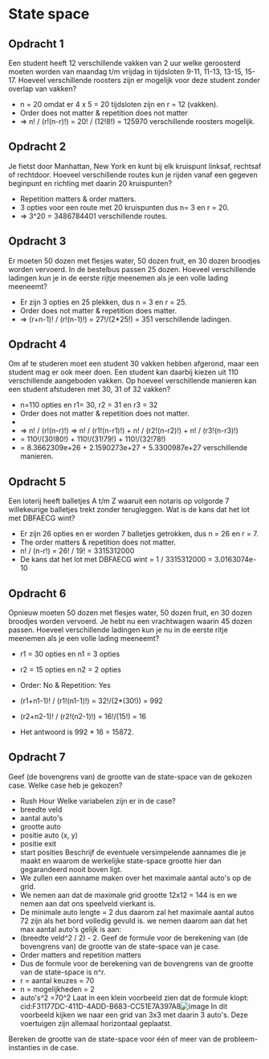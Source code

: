 # State space

## Opdracht 1
Een student heeft 12 verschillende vakken van 2 uur welke geroosterd moeten worden van maandag t/m vrijdag in tijdsloten 9-11, 11-13, 13-15, 15-17. Hoeveel verschillende roosters zijn er mogelijk voor deze student zonder overlap van vakken?

* n = 20 omdat er 4 x 5 = 20 tijdsloten zijn en r = 12 (vakken).
* Order does not matter & repetition does not matter 
* => n! / (r!(n-r)!) = 20! / (12!8!) = 125970 verschillende roosters mogelijk.

## Opdracht 2
Je fietst door Manhattan, New York en kunt bij elk kruispunt linksaf, rechtsaf of rechtdoor. Hoeveel verschillende routes kun je rijden vanaf een gegeven beginpunt en richting met daarin 20 kruispunten?

* Repetition matters & order matters.
* 3 opties voor een route met 20 kruispunten dus n= 3 en r = 20.
* => 3^20 = 3486784401 verschillende routes.

## Opdracht 3
Er moeten 50 dozen met flesjes water, 50 dozen fruit, en 30 dozen broodjes worden vervoerd. In de bestelbus passen 25 dozen. Hoeveel verschillende ladingen kun je in de eerste rijtje meenemen als je een volle lading meeneemt?

* Er zijn 3 opties en 25 plekken, dus n = 3 en r = 25.
* Order does not matter & repetition does matter.
* => (r+n-1)! / (r!(n-1)!) = 27!/(2*25!) = 351 verschillende ladingen.

## Opdracht 4
Om af te studeren moet een student 30 vakken hebben afgerond, maar een student mag er ook meer doen. Een student kan daarbij kiezen uit 110 verschillende aangeboden vakken. Op hoeveel verschillende manieren kan een student afstuderen met 30, 31 of 32 vakken?

* n=110 opties en r1= 30, r2 = 31 en r3 = 32
* Order does not matter & repetition does not matter.
* 
* => n! / (r!(n-r)!) => n! / (r1!(n-r1)!) + n! / (r2!(n-r2)!) + n! / (r3!(n-r3)!) 
* = 110!/(30!80!) + 110!/(31!79!) + 110!/(32!78!) 
* =  8.3662309e+26 + 2.1590273e+27 + 5.3300987e+27 verschillende manieren.

## Opdracht 5
Een loterij heeft balletjes A t/m Z waaruit een notaris op volgorde 7 willekeurige balletjes trekt zonder terugleggen. Wat is de kans dat het lot met DBFAECG wint?

* Er zijn 26 opties en er worden 7 balletjes getrokken, dus n = 26 en r = 7.
* The order matters & repetition does not matter.
* n! / (n-r!) = 26! / 19! = 3315312000
* De kans dat het lot met DBFAECG wint = 1 /  3315312000 = 3.0163074e-10

## Opdracht 6
Opnieuw moeten 50 dozen met flesjes water, 50 dozen fruit, en 30 dozen broodjes worden vervoerd. Je hebt nu een vrachtwagen waarin 45 dozen passen. Hoeveel verschillende ladingen kun je nu in de eerste ritje meenemen als je een volle lading meeneemt?

* r1 = 30 opties en n1 = 3 opties
* r2 = 15 opties en n2 = 2 opties
* Order: No & Repetition: Yes

* (r1+n1-1)! / (r1!(n1-1)!) = 32!/(2*(30!)) = 992
* (r2+n2-1)! / (r2!(n2-1)!) = 16!/(15!) = 16

* Het antwoord is 992 * 16 = 15872.

## Opdracht 7
Geef (de bovengrens van) de grootte van de state-space van de gekozen case.
Welke case heb je gekozen?
* Rush Hour
Welke variabelen zijn er in de case?
* breedte veld
* aantal auto's
* grootte auto
* positie auto (x, y)
* positie exit
* start posities
Beschrijf de eventuele versimpelende aannames die je maakt en waarom de werkelijke state-space grootte hier dan gegarandeerd nooit boven ligt.
* We zullen een aanname maken over het maximale aantal auto's op de grid.
* We nemen aan dat de maximale grid grootte 12x12 = 144 is en we nemen aan dat ons speelveld vierkant is.
* De minimale auto lengte = 2 dus daarom zal het maximale aantal autos 72 zijn als het bord volledig gevuld is. we nemen daarom aan dat het max aantal auto's gelijk is aan:
* (breedte veld^2 / 2) - 2.
Geef de formule voor de berekening van (de bovengrens van) de grootte van de state-space van je case.
* Order matters and repetition matters
* Dus de formule voor de berekening van de bovengrens van de grootte van de state-space is n^r.
* r = aantal keuzes = 70
* n = mogelijkheden  = 2
* auto's^2 =70^2
Laat in een klein voorbeeld zien dat de formule klopt:
cid:F31177DC-411D-4ADD-B683-CC51E7A397A8![image](https://user-images.githubusercontent.com/90259648/149357869-af0a58df-e510-4051-bcde-d9a2c8d491c5.png)
In dit voorbeeld kijken we naar een grid van 3x3 met daarin 3 auto's. Deze voertuigen zijn allemaal horizontaal geplaatst.

Bereken de grootte van de state-space voor één of meer van de probleem-instanties in de case.

